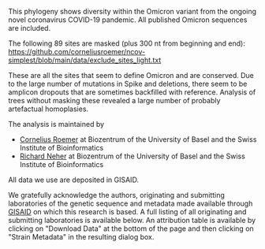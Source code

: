 This phylogeny shows diversity within the Omicron variant from the ongoing novel coronavirus COVID-19 pandemic.
All published Omicron sequences are included.

The following 89 sites are masked (plus 300 nt from beginning and end): https://github.com/corneliusroemer/ncov-simplest/blob/main/data/exclude_sites_light.txt

These are all the sites that seem to define Omicron and are conserved. Due to the large number of mutations in Spike and deletions, there seem to be amplicon dropouts that are sometimes backfilled with reference. Analysis of trees without masking these revealed a large number of probably artefactual homoplasies.

The analysis is maintained by
 * [Cornelius Roemer](https://neherlab.org) at Biozentrum of the University of Basel and the Swiss Institute of Bioinformatics
 * [Richard Neher](https://neherlab.org) at Biozentrum of the University of Basel and the Swiss Institute of Bioinformatics

All data we use are deposited in GISAID.

We gratefully acknowledge the authors, originating and submitting laboratories of the genetic sequence and metadata made available through [GISAID](https://gisaid.org) on which this research is based. A full listing of all originating and submitting laboratories is available below. An attribution table is available by clicking on "Download Data" at the bottom of the page and then clicking on "Strain Metadata" in the resulting dialog box.
